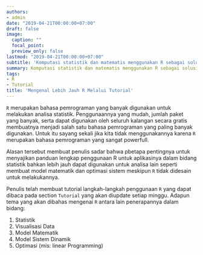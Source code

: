 ```yaml
---
authors:
- admin
date: "2019-04-21T00:00:00+07:00"
draft: false
image:
  caption: ""
  focal_point: 
  preview_only: false
lastmod: "2019-04-21T00:00:00+07:00"
subtitle: 'Komputasi statistik dan matematis menggunakan R sebagai solusi bahasa pemrograman sumber terbuka. :rocket:'
summary: Komputasi statistik dan matematis menggunakan R sebagai solusi bahasa pemrograman sumber terbuka.
tags:
- R
- Tutorial
title: 'Mengenal Lebih Jauh R Melalui Tutorial'
---
```



`R` merupakan bahasa pemrograman yang banyak digunakan untuk melakukan analisa statistik. Penggunaannya yang mudah, jumlah paket yang banyak, serta dapat digunakan oleh seluruh kalangan secara gratis membuatnya menjadi salah satu bahasa pemrograman yang paling banyak digunakan. Untuk itu sayang sekali jika kita tidak menggunakannya karena `R` merupakan bahasa pemrograman yang sangat powerfull.

Alasan tersebut membuat penulis sadar bahwa pbetapa pentingnya untuk menyajikan panduan lengkap penggunaan R untuk aplikasinya dalam bidang statistik bahkan lebih jauh dapat digunakan untuk analisa lain seperti membuat model matematik dan optimasi sistem meskipun `R` tidak didesain untuk melakukannya.

Penulis telah membuat tutorial langkah-langkah penggunaan `R` yang dapat dibaca pada section `Tutorial` yang akan diupdate setiap minggu. Adapun tema yang akan dibahas mengenai `R` antara lain penerapannya dalam bidang:

1. Statistik
2. Visualisasi Data
3. Model Matematik
4. Model Sistem Dinamik
5. Optimasi (mis: linear Programming)

